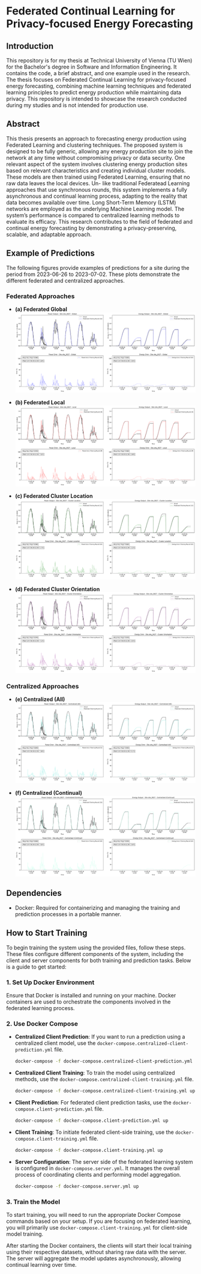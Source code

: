 # Federated Continual Learning for Privacy-focused Energy Forecasting

## Introduction

This repository is for my thesis at Technical University of Vienna (TU Wien) for the Bachelor's degree in Software and Information Engineering. It contains the code, a brief abstract, and one example used in the research. The thesis focuses on Federated Continual Learning for privacy-focused energy forecasting, combining machine learning techniques and federated learning principles to predict energy production while maintaining data privacy. This repository is intended to showcase the research conducted during my studies and is not intended for production use.


## Abstract
This thesis presents an approach to forecasting energy production using Federated
Learning and clustering techniques. The proposed system is designed to be fully generic,
allowing any energy production site to join the network at any time without compromising
privacy or data security.
One relevant aspect of the system involves clustering energy production sites based on
relevant characteristics and creating individual cluster models. These models are then
trained using Federated Learning, ensuring that no raw data leaves the local devices. Un-
like traditional Federatead Learning approaches that use synchronous rounds, this system
implements a fully asynchronous and continual learning process, adapting to the reality
that data becomes available over time. Long Short-Term Memory (LSTM) networks
are employed as the underlying Machine Learning model. The system’s performance is
compared to centralized learning methods to evaluate its efficacy.
This research contributes to the field of federated and continual energy forecasting by
demonstrating a privacy-preserving, scalable, and adaptable approach.

## Example of Predictions

The following figures provide examples of predictions for a site during the period from 2023-06-26 to 2023-07-02. These plots demonstrate the different federated and centralized approaches.

### Federated Approaches

- **(a) Federated Global**  
  ![Federated Global](doc/assets/plots/federated_site_0027_week_2023-06-26_2023-07-02_global_combined.png)

- **(b) Federated Local**  
  ![Federated Local](doc/assets/plots/federated_site_0027_week_2023-06-26_2023-07-02_local_combined.png)

- **(c) Federated Cluster Location**  
  ![Federated Cluster Location](doc/assets/plots/federated_site_0027_week_2023-06-26_2023-07-02_cluster_location_combined.png)

- **(d) Federated Cluster Orientation**  
  ![Federated Cluster Orientation](doc/assets/plots/federated_site_0027_week_2023-06-26_2023-07-02_cluster_orientation_combined.png)

### Centralized Approaches

- **(e) Centralized (All)**  
  ![Centralized (All)](doc/assets/plots/centralized_all_site_0027_week_2023-06-26_2023-07-02_local_combined.png)

- **(f) Centralized (Continual)**  
  ![Centralized (Continual)](doc/assets/plots/centralized_continual_site_0027_week_2023-06-26_2023-07-02_local_combined.png)



## Dependencies
* Docker: Required for containerizing and managing the training and prediction processes in a portable manner.


## How to Start Training

To begin training the system using the provided files, follow these steps. These files configure different components of the system, including the client and server components for both training and prediction tasks. Below is a guide to get started:

### 1. Set Up Docker Environment
Ensure that Docker is installed and running on your machine. Docker containers are used to orchestrate the components involved in the federated learning process.

### 2. Use Docker Compose

- **Centralized Client Prediction**: If you want to run a prediction using a centralized client model, use the `docker-compose.centralized-client-prediction.yml` file.
    ```bash
    docker-compose -f docker-compose.centralized-client-prediction.yml up
    ```

- **Centralized Client Training**: To train the model using centralized methods, use the `docker-compose.centralized-client-training.yml` file.
    ```bash
    docker-compose -f docker-compose.centralized-client-training.yml up
    ```

- **Client Prediction**: For federated client prediction tasks, use the `docker-compose.client-prediction.yml` file.
    ```bash
    docker-compose -f docker-compose.client-prediction.yml up
    ```

- **Client Training**: To initiate federated client-side training, use the `docker-compose.client-training.yml` file.
    ```bash
    docker-compose -f docker-compose.client-training.yml up
    ```

- **Server Configuration**: The server side of the federated learning system is configured in `docker-compose.server.yml`. It manages the overall process of coordinating clients and performing model aggregation.
    ```bash
    docker-compose -f docker-compose.server.yml up
    ```

### 3. Train the Model
To start training, you will need to run the appropriate Docker Compose commands based on your setup. If you are focusing on federated learning, you will primarily use `docker-compose.client-training.yml` for client-side model training. 

After starting the Docker containers, the clients will start their local training using their respective datasets, without sharing raw data with the server. The server will aggregate the model updates asynchronously, allowing continual learning over time.


